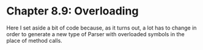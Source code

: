 # Chapter 8.9: Overloading

Here I set aside a bit of code because, as it turns out, a lot has to change in order to generate a new type of Parser with overloaded symbols in the place of method calls.
